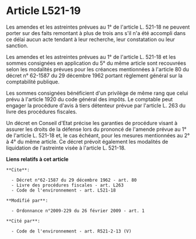 # Article L521-19

Les amendes et les astreintes prévues au 1° de l'article L. 521-18 ne peuvent porter sur des faits remontant à plus de trois
ans s'il n'a été accompli dans ce délai aucun acte tendant à leur recherche, leur constatation ou leur sanction. 

Les amendes et les astreintes prévues au 1° de l'article L. 521-18 et les sommes consignées en application du 5° du même
article sont recouvrées selon les modalités prévues pour les créances mentionnées à l'article 80 du décret n° 62-1587 du 29
décembre 1962 portant règlement général sur la comptabilité publique. 

Les sommes consignées bénéficient d'un privilège de même rang que celui prévu à l'article 1920 du code général des impôts. Le
comptable peut engager la procédure d'avis à tiers détenteur prévue par l'article L. 263 du livre des procédures fiscales. 

Un décret en Conseil d'Etat précise les garanties de procédure visant à assurer les droits de la défense lors du prononcé de
l'amende prévue au 1° de l'article L. 521-18 et, le cas échéant, pour les mesures mentionnées au 2° à 4° du même article. Ce
décret prévoit également les modalités de liquidation de l'astreinte visée à l'article L. 521-18.

**Liens relatifs à cet article**

	**Cite**:

	  - Décret n°62-1587 du 29 décembre 1962 - art. 80
	  - Livre des procédures fiscales - art. L263
	  - Code de l'environnement - art. L521-18

	**Modifié par**:

	  - Ordonnance n°2009-229 du 26 février 2009 - art. 1

	**Cité par**:

	  - Code de l'environnement - art. R521-2-13 (V)
